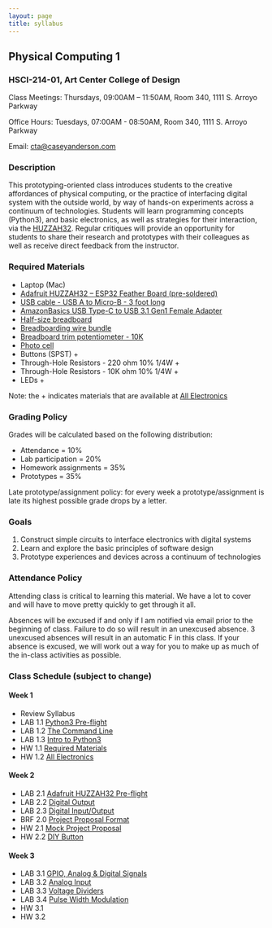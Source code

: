 ```yaml
---
layout: page
title: syllabus
---
```


## Physical Computing 1
### HSCI-214-01, Art Center College of Design
Class Meetings: Thursdays, 09:00AM – 11:50AM, Room 340, 1111 S. Arroyo Parkway

Office Hours: Tuesdays, 07:00AM - 08:50AM, Room 340, 1111 S. Arroyo Parkway

Email: cta@caseyanderson.com


### Description

This prototyping-oriented class introduces students to the creative affordances of physical computing, or the practice of interfacing digital system with the outside world, by way of hands-on experiments across a continuum of technologies. Students will learn programming concepts (Python3), and basic electronics, as well as strategies for their interaction, via the [HUZZAH32](https://www.adafruit.com/product/3405). Regular critiques will provide an opportunity for students to share their research and prototypes with their colleagues as well as receive direct feedback from the instructor.


### Required Materials

* Laptop (Mac)
* [Adafruit HUZZAH32 – ESP32 Feather Board (pre-soldered)](https://www.adafruit.com/product/3591)
* [USB cable - USB A to Micro-B - 3 foot long](https://www.adafruit.com/product/592)
* [AmazonBasics USB Type-C to USB 3.1 Gen1 Female Adapter](https://www.amazon.com/AmazonBasics-Type-C-Gen1-Female-Adapter/dp/B01GGKYYT0/ref=sr_1_3?ie=UTF8&qid=1547245406&sr=8-3&keywords=amazon+basics+usb+c+to+usb+3.1)
* [Half-size breadboard](https://www.adafruit.com/product/64)
* [Breadboarding wire bundle](https://www.adafruit.com/product/153)
* [Breadboard trim potentiometer - 10K](https://www.adafruit.com/product/356)
* [Photo cell](https://www.adafruit.com/product/161)
* Buttons (SPST) +
* Through-Hole Resistors - 220 ohm 10% 1/4W +
* Through-Hole Resistors - 10K ohm 10% 1/4W +
* LEDs +

Note: the + indicates materials that are available at [All Electronics](https://www.allelectronics.com/)


### Grading Policy

Grades will be calculated based on the following distribution:

* Attendance = 10%
* Lab participation = 20%
* Homework assignments = 35%
* Prototypes = 35%

Late prototype/assignment policy: for every week a prototype/assignment is late its highest possible grade drops by a letter.


### Goals

1. Construct simple circuits to interface electronics with digital systems
2. Learn and explore the basic principles of software design
3. Prototype experiences and devices across a continuum of technologies

### Attendance Policy

Attending class is critical to learning this material. We have a lot to cover and will have to move pretty quickly to get through it all.

Absences will be excused if and only if I am notified via email prior to the beginning of class. Failure to do so will result in an unexcused absence. 3 unexcused absences will result in an automatic F in this class. If your absence is excused, we will work out a way for you to make up as much of the in-class activities as possible.


### Class Schedule (subject to change)

#### Week 1

* Review Syllabus
* LAB 1.1 [Python3 Pre-flight]({{site.url}}/2019/01/10/py3-preflight.html)
* LAB 1.2 [The Command Line]({{site.url}}/2019/01/10/command-line.html)
* LAB 1.3 [Intro to Python3]({{site.url}}/2019/01/10/intro-py3.html)
* HW 1.1 [Required Materials]({{site.url}}/2019/01/10/required-materials.html)
* HW 1.2 [All Electronics]({{site.url}}/2019/01/10/all-electronics.html)


#### Week 2

* LAB 2.1 [Adafruit HUZZAH32 Pre-flight]({{site.url}}/2019/01/11/huzzah32-preflight.html)
* LAB 2.2 [Digital Output]({{site.url}}/2019/01/11/digital-output.html)
* LAB 2.3 [Digital Input/Output]({{site.url}}/2019/01/11/digitalIO.html)
* BRF 2.0 [Project Proposal Format]({{site.url}}/2019/01/11/proposals.html)
* HW 2.1 [Mock Project Proposal]({{site.url}}/2019/01/11/mock-proposal.html)
* HW 2.2 [DIY Button]({{site.url}}/2019/01/11/DIY-buttons.html)


#### Week 3

* LAB 3.1 [GPIO, Analog & Digital Signals]({{site.url}}/2019/01/12/analog-digital-signals.html)
* LAB 3.2 [Analog Input]({{site.url}}/2019/01/12/analog-input.html)
* LAB 3.3 [Voltage Dividers]({{site.url}}/2019/01/12/voltage-dividers.html)
* LAB 3.4 [Pulse Width Modulation]({{site.url}}/2019/01/12/pwm.html)
* HW 3.1
* HW 3.2
